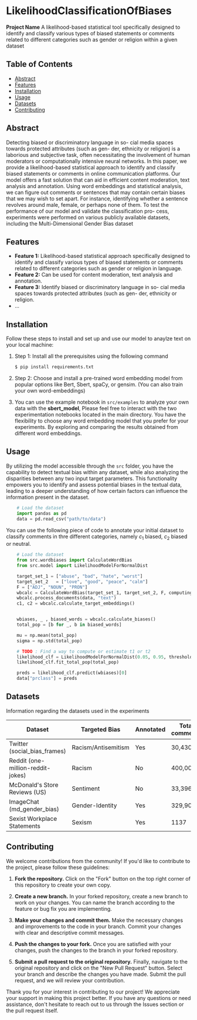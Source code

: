 # LikelihoodClassificationOfBiases

**Project Name** A likelihood-based statistical tool specifically designed to identify and classify various types of biased statements or comments related to different categories such as gender or religion within a given dataset

## Table of Contents

- [Abstract](#abstract)
- [Features](#features)
- [Installation](#installation)
- [Usage](#usage)
- [Datasets](#datasets)
- [Contributing](#contributing)

## Abstract

Detecting biased or discriminatory language in so-
cial media spaces towards protected attributes (such as gen-
der, ethnicity or religion) is a laborious and subjective task,
often necessitating the involvement of human moderators or
computationally intensive neural networks. In this paper, we
provide a likelihood-based statistical approach to identify and
classify biased statements or comments in online communication
platforms. Our model offers a fast solution that can aid in efficient
content moderation, text analysis and annotation. Using word
embeddings and statistical analysis, we can figure out comments
or sentences that may contain certain biases that we may wish to
set apart. For instance, identifying whether a sentence revolves
around male, female, or perhaps none of them. To test the
performance of our model and validate the classification pro-
cess, experiments were performed on various publicly available
datasets, including the Multi-Dimensional Gender Bias dataset


## Features

- **Feature 1:** Likelihood-based statistical approach specifically designed to identify and classify various
types of biased statements or comments related to different
categories such as gender or religion in language.
- **Feature 2:** Can be used for content moderation, text analysis and annotation. 
- **Feature 3:** Identify biased or discriminatory language in so- cial media spaces towards protected attributes (such as gen- der, ethnicity or religion.
- ...

## Installation

Follow these steps to install and set up and use our model to anaylze text on your local machine:

1. Step 1: Install all the prerequisites using the following command
    ```bash
    $ pip install requirements.txt
    ```

2. Step 2: Choose and install a pre-trained word embedding model from popular options like Bert, Sbert, spaCy, or gensim. (You can also train your own word-embeddings)
3. You can use the example notebook in `src/examples` to analyze your own data with the **sbert_model**, Please feel free to interact with the two experimentation notebooks located in the main directory. You have the flexibility to choose any word embedding model that you prefer for your experiments. By exploring and comparing the results obtained from different word embeddings.

## Usage

By utilizing the model accessible through the `src` folder, you have the capability to detect textual bias within any dataset, while also analyzing the disparities between any two input target parameters. This functionality empowers you to identify and assess potential biases in the textual data, leading to a deeper understanding of how certain factors can influence the information present in the dataset.

```python
    # Load the dataset
    import pandas as pd
    data = pd.read_csv("path/to/data")
```

You can use the following piece of code to annotate your initial dataset to classify comments in thre different categories, namely $c_1$ biased, $c_2$ biased or neutral.

```python
    # Load the dataset
    from src.wordbiases import CalculateWordBias
    from src.model import LikelihoodModelForNormalDist

    target_set_1 = ["abuse", "bad", "hate", "worst"]
    target_set_2   = ["love", "good", "peace", "calm"] 
    F = ["ADJ", "NOUN", "PRON"]
    wbcalc = CalculateWordBias(target_set_1, target_set_2, F, computing_device="cuda")
    wbcalc.process_documents(data, "text")
    c1, c2 = wbcalc.calculate_target_embeddings()


    wbiases, _ , biased_words = wbcalc.calculate_biases()
    total_pop = [b for _, b in biased_words]

    mu = np.mean(total_pop)
    sigma = np.std(total_pop)

    # TODO : Find a way to compute or estimate t1 or t2
    likelihood_clf = LikelihoodModelForNormalDist(0.05, 0.95, threshold_limit=0)
    likelihood_clf.fit_total_pop(total_pop)

    preds = likelihood_clf.predict(wbiases)[0]
    data["prclass"] = preds
```

## Datasets

Information regarding the datasets used in the experiments

| Dataset                          | Targeted Bias        | Annotated | Total comments | $c_1$-related | $c_2$-related | Neutral comments |
|----------------------------------|----------------------|-----------|----------------|---------------|---------------|------------------|
| Twitter (social_bias_frames)     | Racism/Antisemitism  | Yes       | 30,430         | 3124          | 1143          | 26,163           |
| Reddit (one-million-reddit-jokes)| Racism               | No        | 400,000        | 16,753        | 19,119        | 364,128          |
| McDonald's Store Reviews (US)    | Sentiment            | No        | 33,396         | 6,705         | 2263          | 24428            |
| ImageChat (md_gender_bias)       | Gender-Identity      | Yes       | 329,908        | 21,251        | 62,383        | 225,168          |
| Sexist Workplace Statements      | Sexism               | Yes       | 1137           | -             | -             | 513              |


## Contributing

We welcome contributions from the community! If you'd like to contribute to the project, please follow these guidelines:

1. **Fork the repository.**
   Click on the "Fork" button on the top right corner of this repository to create your own copy.

2. **Create a new branch.**
   In your forked repository, create a new branch to work on your changes. You can name the branch according to the feature or bug fix you are implementing.

3. **Make your changes and commit them.**
   Make the necessary changes and improvements to the code in your branch. Commit your changes with clear and descriptive commit messages.

4. **Push the changes to your fork.**
   Once you are satisfied with your changes, push the changes to the branch in your forked repository.

5. **Submit a pull request to the original repository.**
   Finally, navigate to the original repository and click on the "New Pull Request" button. Select your branch and describe the changes you have made. Submit the pull request, and we will review your contribution.

Thank you for your interest in contributing to our project! We appreciate your support in making this project better. If you have any questions or need assistance, don't hesitate to reach out to us through the Issues section or the pull request itself.